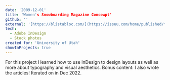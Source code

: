 ```yaml
---
date: '2009-12-01'
title: 'Women's Snowboarding Magazine Concewpt'
github: ''
external: '[https://blistabloc.com/](https://issuu.com/home/published/finalmag7resized)'
tech:
  - Adobe InDesign
  - Stock photos
created for: 'University of Utah'
showInProjects: true
---
```


For this project I learned how to use InDesign to design layouts as well as more about typography and visual aesthetics. Bonus content: I also wrote the articles! Iterated on in Dec 2022.
